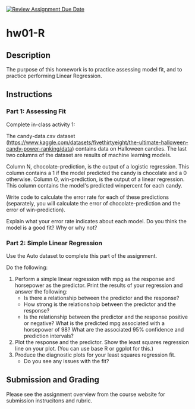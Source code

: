 [![Review Assignment Due Date](https://classroom.github.com/assets/deadline-readme-button-22041afd0340ce965d47ae6ef1cefeee28c7c493a6346c4f15d667ab976d596c.svg)](https://classroom.github.com/a/GaZg1ATZ)
# hw01-R

## Description
The purpose of this homework is to practice assessing model fit, and to practice performing Linear Regression. 

## Instructions

### Part 1: Assessing Fit
Complete in-class activity 1: 

The candy-data.csv dataset (https://www.kaggle.com/datasets/fivethirtyeight/the-ultimate-halloween-candy-power-ranking/data) contains data on Halloween candies. 
The last two columns of the dataset are results of machine learning models. 

Column N, chocolate-prediction, is the output of a logistic regression. This column contains a 1 if the model predicted the candy is chocolate and a 0 otherwise. Column O, win-prediction, is the output of a linear regression. This column contains the model's predicted winpercent for each candy.

Write code to calculate the error rate for each of these predictions (separately, you will calculate the error of chocolate-prediction and the error of win-prediction).

Explain what your error rate indicates about each model. Do you think the model is a good fit? Why or why not? 



### Part 2: Simple Linear Regression 
Use the Auto dataset to complete this part of the assignment. 

Do the following:
1. Perform a simple linear regression with mpg as the response and horsepower as the predictor. Print the results of your regression and answer the following:
    * Is there a relationship between the predictor and the response?
    * How strong is the relationshoip between the predictor and the response?
    * Is the relationship between the predictor and the response positive or negative? 
What is the predicted mpg associated with a horsepower of 98? What are the associated 95% confidence and prediction intervals? 
1. Plot the response and the predictor. Show the least squares regression line on your plot. (You can use base R or ggplot for this.)
1. Produce the diagnostic plots for your least squares regression fit. 
    * Do you see any issues with the fit?  

## Submission and Grading
Please see the assignment overview from the course website for submission instrucitons and rubric. 